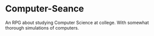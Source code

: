 # Computer-Seance
An RPG about studying Computer Science at college. With somewhat thorough simulations of computers.
